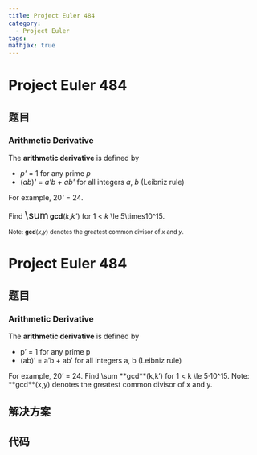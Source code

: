 ```yaml
---
title: Project Euler 484
category:
  - Project Euler
tags:
mathjax: true
---
```

<escape><!-- more --></escape>
    
# Project Euler 484
## 题目
### Arithmetic Derivative


The **arithmetic derivative** is defined by
<ul><li><var>p'</var> = 1 for any prime <var>p</var></li>
<li>(<var>ab</var>)<var>'</var> = <var>a'b</var> + <var>ab'</var> for all integers <var>a</var>, <var>b</var> (Leibniz rule)</li>
</ul>For example, 20<var>'</var> = 24.

Find <span style="font-size:larger;"><span style="font-size:larger;">\sum</span></span> **gcd**(<var>k</var>,<var>k'</var>) for 1 < <var>k</var> \le 5\times10^15.

<span style="font-size:smaller;">Note: **gcd**(<var>x</var>,<var>y</var>) denotes the greatest common divisor of <var>x</var> and <var>y</var>.</span>



# Project Euler 484
## 题目
### Arithmetic Derivative

The **arithmetic derivative** is defined by
<ul>
<li>p’ = 1 for any prime p</li>
<li>(ab)’ = a’b + ab’ for all integers a, b (Leibniz rule)</li>
</ul>
For example, 20’ = 24.
Find \sum **gcd**(k,k’) for 1 < k \le 5·10^15.
Note: **gcd**(x,y) denotes the greatest common divisor of x and y.


## 解决方案


## 代码


